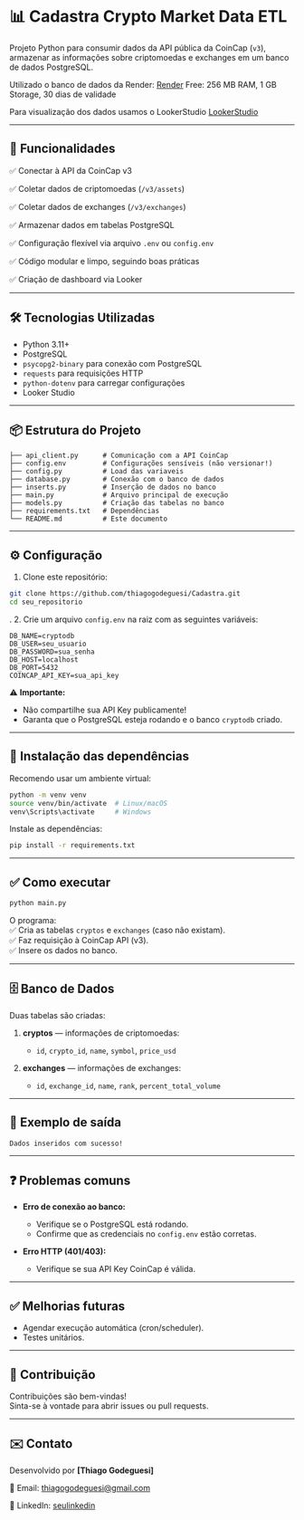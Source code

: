 
# 📊 Cadastra Crypto Market Data ETL

Projeto Python para consumir dados da API pública da CoinCap (`v3`), armazenar as informações sobre criptomoedas e exchanges em um banco de dados PostgreSQL.

Utilizado o banco de dados da Render: [Render](https://render.com/)
Free: 256 MB RAM, 1 GB Storage, 30 dias de validade

Para visualização dos dados usamos o LookerStudio
[LookerStudio](https://lookerstudio.google.com/reporting/af63fcde-cec5-4a9d-8e8f-1032879b0f85)

---

## 🚀 Funcionalidades

✅ Conectar à API da CoinCap v3

✅ Coletar dados de criptomoedas (`/v3/assets`)  

✅ Coletar dados de exchanges (`/v3/exchanges`)  

✅ Armazenar dados em tabelas PostgreSQL  

✅ Configuração flexível via arquivo `.env` ou `config.env`  

✅ Código modular e limpo, seguindo boas práticas  

✅ Criação de dashboard via Looker

---

## 🛠️ Tecnologias Utilizadas

- Python 3.11+
- PostgreSQL
- `psycopg2-binary` para conexão com PostgreSQL
- `requests` para requisições HTTP
- `python-dotenv` para carregar configurações
- Looker Studio

---

## 📦 Estrutura do Projeto

```plaintext
├── api_client.py      # Comunicação com a API CoinCap
├── config.env         # Configurações sensíveis (não versionar!)
├── config.py          # Load das variaveis
├── database.py        # Conexão com o banco de dados
├── inserts.py         # Inserção de dados no banco
├── main.py            # Arquivo principal de execução
├── models.py          # Criação das tabelas no banco
├── requirements.txt   # Dependências
└── README.md          # Este documento
```

---

## ⚙️ Configuração

1. Clone este repositório:

```bash
git clone https://github.com/thiagogodeguesi/Cadastra.git
cd seu_repositorio
```

.
2. Crie um arquivo `config.env` na raiz com as seguintes variáveis:

```env
DB_NAME=cryptodb
DB_USER=seu_usuario
DB_PASSWORD=sua_senha
DB_HOST=localhost
DB_PORT=5432
COINCAP_API_KEY=sua_api_key
```

⚠️ **Importante:**  

- Não compartilhe sua API Key publicamente!  
- Garanta que o PostgreSQL esteja rodando e o banco `cryptodb` criado.

---

## 🐍 Instalação das dependências

Recomendo usar um ambiente virtual:  

```bash
python -m venv venv
source venv/bin/activate  # Linux/macOS
venv\Scripts\activate     # Windows
```

Instale as dependências:  

```bash
pip install -r requirements.txt
```

---

## ✅ Como executar

```bash
python main.py
```

O programa:  
✅ Cria as tabelas `cryptos` e `exchanges` (caso não existam).  
✅ Faz requisição à CoinCap API (v3).  
✅ Insere os dados no banco.

---

## 🗄️ Banco de Dados

Duas tabelas são criadas:

1. **cryptos** — informações de criptomoedas:  
   - `id`, `crypto_id`, `name`, `symbol`, `price_usd`

2. **exchanges** — informações de exchanges:  
   - `id`, `exchange_id`, `name`, `rank`, `percent_total_volume`

---

## 📄 Exemplo de saída

```plaintext
Dados inseridos com sucesso!
```

---

## ❓ Problemas comuns

- **Erro de conexão ao banco:**  
  - Verifique se o PostgreSQL está rodando.  
  - Confirme que as credenciais no `config.env` estão corretas.

- **Erro HTTP (401/403):**  
  - Verifique se sua API Key CoinCap é válida.

---

## ✅ Melhorias futuras

- Agendar execução automática (cron/scheduler).  
- Testes unitários.  

---

## 🤝 Contribuição

Contribuições são bem-vindas!  
Sinta-se à vontade para abrir issues ou pull requests.

---

## ✉️ Contato

Desenvolvido por **[Thiago Godeguesi]**  

📧 Email: [thiagogodeguesi@gmail.com](mailto:thiagogodeguesi@gmail.com)  

🔗 LinkedIn: [seulinkedin](https://www.linkedin.com/in/thiagogodeguesi/)
